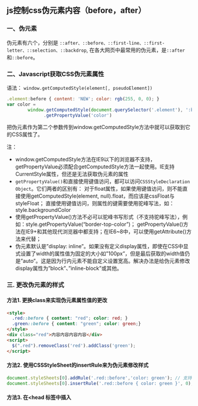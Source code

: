 ## js控制css伪元素内容（before，after）

### 一、伪元素

伪元素有六个，分别是 `::after、::before、::first-line、::first-letter、::selection、::backdrop`, 在各大网页中最常用的伪元素，是`::after`和`::before`。

### 二、Javascript获取CSS伪元素属性

语法： `window.getComputedStyle(element[, pseudoElement])`

```javascript
.element:before { content: 'NEW'; color: rgb(255, 0, 0); }
var color = 
        window.getComputedStyle(document.querySelector('.element'), ':before')
              .getPropertyValue('color')
```

把伪元素作为第二个参数传到window.getComputedStyle方法中就可以获取到它的CSS属性了。

注：

- window.getComputedStyle方法在IE9以下的浏览器不支持，getPropertyValue必须配合getComputedStyle方法一起使用。IE支持CurrentStyle属性，但还是无法获取伪元素的属性
- `getPropertyValue()`和直接使用键值访问，都可以访问`CSSStyleDeclaration Object`。它们两者的区别有：
对于float属性，如果使用键值访问，则不能直接使用getComputedStyle(element, null).float，而应该是cssFloat与styleFloat；
直接使用键值访问，则属性的键需要使用驼峰写法，如：style.backgroundColor
- 使用getPropertyValue()方法不必可以驼峰书写形式（不支持驼峰写法），例如：style.getPropertyValue(“border-top-color”)；
getPropertyValue()方法在IE9+和其他现代浏览器中都支持；在IE6~8中，可以使用getAttribute()方法来代替；
- 伪元素默认是”display: inline”。如果没有定义display属性，即使在CSS中显式设置了width的属性值为固定的大小如”100px”，但是最后获取的width值仍是”auto”。这是因为行内元素不能自定义设置宽高。解决办法是给伪元素修改display属性为”block”、”inline-block”或其他。

### 三. 更改伪元素的样式

#### 方法1. 更换class来实现伪元素属性值的更改

```html
<style>
  .red::before { content: "red"; color: red; }
  .green::before { content: "green"; color: green;}
</style>
<div class="red">内容内容内容内容</div>
<script>
  $(".red").removeClass('red').addClass('green');
</script>
```

#### 方法2. 使用CSSStyleSheet的insertRule来为伪元素修改样式

```javascript
document.styleSheets[0].addRule('.red::before','color: green'); // 支持IE
document.styleSheets[0].insertRule('.red::before { color: green }', 0); // 支持非IE的现代浏览器
```

#### 方法3. 在<head 标签中插入<style>的内部样式

```javascript
var style = document.createElement("style"); 
document.head.appendChild(style); 
sheet = style.sheet; 
sheet.addRule('.red::before','color: green'); // 兼容IE浏览器
sheet.insertRule('.red::before { color: green }', 0); // 支持非IE的现代浏览器
//jquery
$('<style>.red::before{color:green}</style>').appendTo('head');
```

### 四、修改伪元素的content的属性值

### 方法1. 使用CSSStyleSheet的insertRule来为伪元素修改样式

```javascript
var latestContent = "修改过的内容";
var formerContent = window.getComputedStyle($('.red'), '::before').getPropertyValue('content'); document.styleSheets[0].addRule('.red::before','content: "' + latestContent + '"'); document.styleSheets[0].insertRule('.red::before { content: "' + latestContent + '" }', 0);
```

### 方法2. 使用DOM元素的`data-*`属性来更改content的值

```html
<style>
.red::before {
  content: attr(data-attr);
  color: red;
}
</style>
<div class="red" data-attr="red">内容内容内容内容</div>
<script>
  $('.red').attr('data-attr', 'green');
</script>
```

### 五、:before和:after伪元素的常见用法总结

#### 1. 利用content属性，为元素添加内容修饰：

```css
/* 1） 添加字符串：使用引号包括一段字符串，将会向元素内容中添加字符串。*/
a:after { content: "after content"; }
/* 2） 使用attr()方法，调用当前元素的属性的值：*/
a:after { content: attr(href); }
a:after { content: attr(data-attr); 
/* 3）使用url()方法，引用多媒体文件： */
a::before { content: url(logo.png); }
/* 4) 使用counter()方法，调用计时器：*/
h:before { counter-increment: chapter; content: "Chapter " counter(chapter) ". " }
```

#### 2. 清除浮动

```css
.clear-fix { *overflow: hidden; *zoom: 1; }
.clear-fix:after { display: table; content: ""; width: 0; clear: both; }
```

#### 3. 特效妙用

```css
a {
  position: relative;
  display: inline-block;
  text-decoration: none;
  color: #000;
  font-size: 32px;
  padding: 5px 10px;
}
a::before, a::after { 
  content: "";
  transition: all 0.2s;
}
a::before { left: 0; }
a::after {  right: 0;}
a:hover::before, a:hover::after { position: absolute; }
a:hover::before { content: "\5B"; left: -20px; }
a:hover::after { content: "\5D"; right: -20px; }
/*HTML代码
<a href="#">我是个超链接</a>
*/
```

#### 4. 特殊形状的实现

```css
.tooltip {
  position: relative;
  display: inline-block;
  padding: 5px 10px;
  background: #80D4C8;
}
.tooltip:before {  /* 对话气泡 */
  content: "";
  display: block;
  position: absolute;
  left: 50%;
  margin-left: -5px;
  bottom: -5px;
  width: 0; 
  height: 0; 
  border-left: 5px solid transparent;
  border-right: 5px solid transparent;
  border-top: 5px solid #80D4C8;
}
/*HTML代码
<div class="tooltip">I'm a tooltip.</div>
 */ 
```

```javascript
p:after { content: attr(data-content); }
/****新增伪元素样式,用来覆盖原有的样式**********/
p.change:after { content: attr(data-content); }
$(this).addClass('change').attr('data-content', content);
```

```html
<style>
body {font: 200%/1.45 charter;}
ref::before {
		content: '\00A7';
		letter-spacing: .1em;
	}
</style>
<article>The seller can, under Business Law <ref>1782</ref>, offer a full refund to buyers. </article>
<script>
function ruleSelector(selector) {
  function uni(selector) {
    return selector.replace(/::/g, ':')
  }
  return Array.prototype.filter.call(Array.prototype.concat.apply([], Array.prototype.map.call(document.styleSheets, function(x) {
    return Array.prototype.slice.call(x.cssRules);
  })), function(x) {
    return uni(x.selectorText) === uni(selector);
  });
}

var toggle = false, pseudo = ruleSelector("ref::before").slice(-1);

document.querySelector("article").onclick = function() {
  pseudo.forEach(function(rule) {
    if (toggle = !toggle)
      rule.style.color = "red";
    else
      rule.style.color = "black";
  });
}
</script>
```

### 方法2. 需要修改伪元素的content属性，使用attr函数，伪元素的content属性支持这个方法

```html
<style>
　　.change:before{content: attr(data-beforeData);color: red;}
</style> 
<script>
  oBox.setAttribute('data-beforeData','前缀');
</script>
```

The whole example

```javascript
/**
* NG Responsive Tables v1.0
* Inspiration: http://css-tricks.com/examples/ResponsiveTables/responsive.php
* Author: Tomislav Matijević
* List of functions:
*	- targetTable: Searches for each table row , find td and take its current index.
*      Apply to that index same index of table head or td in first table row ( in case there are no table header applied )
*	- checkForTableHead: If there is no table head defined, use td in first table row as table head (prevention mode)
* Config:
* - Adjust paddings
* - On each td there is class named "tdno[index]", so you can modify each td if you need custom padding
*/

;(function ( $ ) {
	$.fn.ngResponsiveTables = function(options) {
		var defaults = {
		smallPaddingCharNo: 5,
		mediumPaddingCharNo: 10,
		largePaddingCharNo: 15
		},
		$selElement = this,
		ngResponsiveTables = {
			opt: '',
			dataContent: '',
			globalWidth: 0,
		init: function(){
			this.opt = $.extend( defaults, options );
			ngResponsiveTables.targetTable();
		},
		targetTable: function(){
			var that = this;
			$selElement.find('tr').each(function(){
				$(this).find('td').each(function(i, v){
					that.checkForTableHead( $(this), i );
					$(this).addClass('tdno' + i);
				});
			});
		},
		checkForTableHead: function(element, index){
			if( $selElement.find('th').length ){
				this.dataContent = $selElement.find('th')[index].textContent;
			}else{
				this.dataContent = $selElement.find('tr:first td')[index].textContent;
			}
			// This padding is for large texts inside header of table
			// Use small, medium and large paddingMax values from defaults to set-up offsets for each class
			if( this.opt.smallPaddingCharNo > $.trim(this.dataContent).length ){
				element.addClass('small-padding');
			}else if( this.opt.mediumPaddingCharNo > $.trim(this.dataContent).length ){
				element.addClass('medium-padding');
			}else{
				element.addClass('large-padding');
			}
			element.attr('data-content', this.dataContent);
		}
	};
	$(function(){
		ngResponsiveTables.init();
	});
		return this;
	};
}( jQuery ));
```

> Reference

-[JS控制伪元素的方法汇总](http://www.jb51.net/article/81984.htm)
